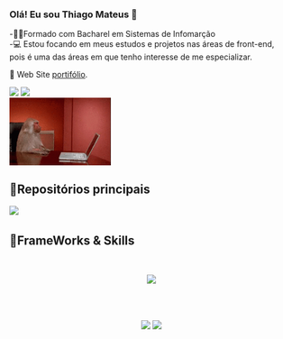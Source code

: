 ### Olá! Eu sou Thiago Mateus 👋
<p tex-Align="center">
<p> -👨‍🎓Formado com Bacharel em Sistemas de Infomarção</br>
    -💻 Estou focando em meus estudos e projetos nas áreas de front-end,</br>
pois é uma das áreas em que tenho interesse de me especializar.
<p>
<p>👤 Web Site <a href="https://thiagomms.netlify.app/">portifólio</a>.<p>
    
        
  <img height="170em" src="https://github-readme-stats.vercel.app/api?username=thiagomms&show_icons=true&theme=vue-dark&include_all_commits=true&count_private=true"/>
  <img height="170em" src="https://github-readme-stats.vercel.app/api/top-langs/?username=thiagomms&layout=compact&langs_count=16&theme=vue-dark"/>

    
    
<br>
<img align="center" alt="gif" height="120" width="180" src="https://github.com/thiagomms/thiagomms/blob/main/monkey-pissed.gif">
<div>

## 📂Repositórios principais
<a href="https://github.com/thiagomms/CRUD-React">
  <img height="" src="https://github-readme-stats.vercel.app/api/pin/?username=thiagomms&repo=CRUD-React&show_owner=true&theme=vue-dark" />
</a>



## 🔨FrameWorks & Skills 

<div align="center"><br>    
    <p align="center">
  <a href="https://skillicons.dev">
    <img src="https://skillicons.dev/icons?i=git,js,html,css,react,vue,angular,bootstrap,gitlab,nodejs,mongodb,mysql,tailwind,ts" />
  </a>
</p>   
</div>

<br><br>

<div align="center">
    <a href="mailto:thiago.mateus0707@gmail.com"><img
            src="https://img.shields.io/badge/-Gmail-%23333?style=for-the-badge&logo=gmail&logoColor=white"
            target="_blank"></a>
    <a href="https://www.linkedin.com/in/thiagomms/" target="_blank"><img
            src="https://img.shields.io/badge/-LinkedIn-%230077B5?style=for-the-badge&logo=linkedin&logoColor=white"
            target="_blank"></a>   
</div>
